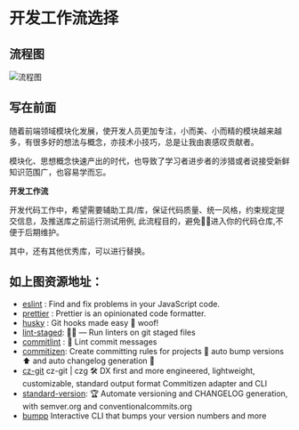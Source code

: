 # 开发工作流选择

## 流程图
![流程图](https://pica.zhimg.com/80/v2-0bbb25856cf993d40022aaedeb392822_720w.jpeg?source=d16d100b)

## 写在前面
随着前端领域模块化发展，使开发人员更加专注，小而美、小而精的模块越来越多，有很多好的想法与概念，亦技术小技巧，总是让我由衷感叹贡献者。

模块化、思想概念快速产出的时代，也导致了学习者进步者的涉猎或者说接受新鲜知识范围广，也容易学而忘。

**开发工作流**

开发代码工作中，希望需要辅助工具/库，保证代码质量、统一风格，约束规定提交信息，及推送库之前运行测试用例, 此流程目的，避免🚫💩进入你的代码仓库,不便于后期维护。

其中，还有其他优秀库，可以进行替换。


## 如上图资源地址：
* [eslint](https://github.com/eslint/eslint) : Find and fix problems in your JavaScript code.
* [prettier](https://github.com/prettier/prettier)  : Prettier is an opinionated code formatter.
* [husky](https://github.com/typicode/husky)  : Git hooks made easy 🐶 woof!
* [lint-staged](https://github.com/okonet/lint-staged):    🚫💩 — Run linters on git staged files
* [commitlint](https://github.com/conventional-changelog/commitlint) : 📓 Lint commit messages
* [commitizen](https://github.com/commitizen-tools/commitizen):  Create committing rules for projects 🚀 auto bump versions ⬆️ and auto changelog generation 📂
* [cz-git](https://github.com/Zhengqbbb/cz-git) cz-git | czg 🛠️ DX first and more engineered, lightweight, customizable, standard output format Commitizen adapter and CLI
* [standard-version](https://github.com/conventional-changelog/standard-version):   🏆 Automate versioning and CHANGELOG generation, with semver.org and conventionalcommits.org
* [bumpp](https://github.com/antfu/bumpp) Interactive CLI that bumps your version numbers and more